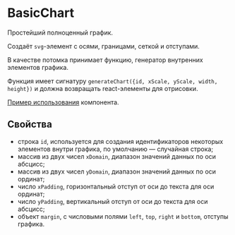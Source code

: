 # BasicChart

Простейший полноценный график.

Создаёт `svg`-элемент с осями, границами, сеткой и отступами.

В качестве потомка принимает функцию, генератор внутренних элементов графика.

Функция имеет сигнатуру `generateChart({id, xScale, yScale, width, height})` и должна возвращать react-элементы для отрисовки.

[Пример использования](../../lib/examples/DemoChart.jsx) компонента.

## Свойства

- строка `id`, используется для создания идентификаторов некоторых элементов внутри графика, по умолчанию — случайная строка;
- массив из двух чисел `xDomain`, диапазон значений данных по оси абсцисс;
- массив из двух чисел `yDomain`, диапазон значений данных по оси ординат;
- число `xPadding`, горизонтальный отступ от оси до текста для оси ординат;
- число `yPadding`, вертикальный отступ от оси до текста для оси абсцисс;
- объект `margin`, с числовыми полями `left`, `top`, `right` и `bottom`, отступы графика.
